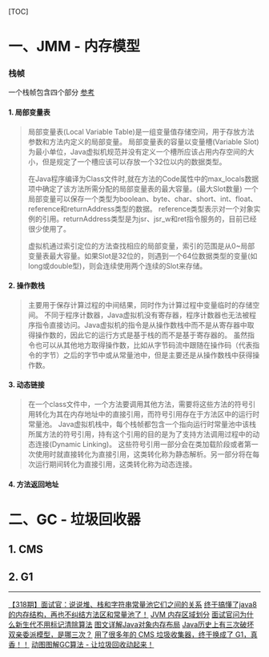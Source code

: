 [TOC]
# 一、JMM - 内存模型

### 栈帧
一个栈帧包含四个部分 [参考](https://zhuanlan.zhihu.com/p/45354152)
#### 1. 局部变量表
> 局部变量表(Local Variable Table)是一组变量值存储空间，用于存放方法参数和方法内定义的局部变量。
> 局部变量表的容量以变量槽(Variable Slot)为最小单位，Java虚拟机规范并没有定义一个槽所应该占用内存空间的大小，但是规定了一个槽应该可以存放一个32位以内的数据类型。
>
> 在Java程序编译为Class文件时,就在方法的Code属性中的max_locals数据项中确定了该方法所需分配的局部变量表的最大容量。(最大Slot数量)
> 一个局部变量可以保存一个类型为boolean、byte、char、short、int、float、reference和returnAddress类型的数据。
> reference类型表示对一个对象实例的引用。returnAddress类型是为jsr、jsr_w和ret指令服务的，目前已经很少使用了。
>
> 虚拟机通过索引定位的方法查找相应的局部变量，索引的范围是从0~局部变量表最大容量。如果Slot是32位的，则遇到一个64位数据类型的变量(如long或double型)，则会连续使用两个连续的Slot来存储。

#### 2. 操作数栈
> 主要用于保存计算过程的中间结果，同时作为计算过程中变量临时的存储空间。
> 不同于程序计数器，Java虚拟机没有寄存器，程序计数器也无法被程序指令直接访问。Java虚拟机的指令是从操作数栈中而不是从寄存器中取得操作数的，因此它的运行方式是基于栈的而不是基于寄存器的。
> 虽然指令也可以从其他地方取得操作数，比如从字节码流中跟随在操作码（代表指令的字节）之后的字节中或从常量池中，但是主要还是从操作数栈中获得操作数。

#### 3. 动态链接
> 在一个class文件中，一个方法要调用其他方法，需要将这些方法的符号引用转化为其在内存地址中的直接引用，而符号引用存在于方法区中的运行时常量池。
> Java虚拟机栈中，每个栈帧都包含一个指向运行时常量池中该栈所属方法的符号引用，持有这个引用的目的是为了支持方法调用过程中的动态连接(Dynamic Linking)。
> 这些符号引用一部分会在类加载阶段或者第一次使用时就直接转化为直接引用，这类转化称为静态解析。另一部分将在每次运行期间转化为直接引用，这类转化称为动态连接。

#### 4. 方法返回地址

# 二、GC - 垃圾回收器
## 1. CMS

## 2. G1


---

[【318期】面试官：说说堆、栈和字符串常量池它们之间的关系](https://mp.weixin.qq.com/s/GuSg4R7Asi432jmn7gWOag)
[终于搞懂了java8的内存结构，再也不纠结方法区和常量池了！](https://mp.weixin.qq.com/s/56nh1H4MYR6HRX0wayaENA)
[JVM 内存区域划分](https://mp.weixin.qq.com/s/NaCFDOGuoHkfQZZjvY66Jg)
[面试官问为什么新生代不用标记清除算法](https://mp.weixin.qq.com/s/qGL36Q1npiYKKTOG5SVv1A)
[图文详解Java对象内存布局](https://mp.weixin.qq.com/s/qELVigGAxHCXvQ36XIFQUQ)
[Java历史上有三次破坏双亲委派模型，是哪三次？](https://mp.weixin.qq.com/s/nC7yo8Cdsnlzc58UEwxs8g)
[用了很多年的 CMS 垃圾收集器，终于换成了 G1，真香！！](https://mp.weixin.qq.com/s/LpbOUW8VSFsStUkpRayOAA)
[动图图解GC算法 - 让垃圾回收动起来！](https://mp.weixin.qq.com/s/DvPaMfn7xEKIilv-_Ojk8g)